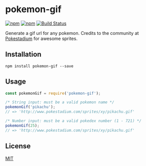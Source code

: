 pokemon-gif
============
[![npm](https://img.shields.io/npm/v/pokemon-gif.svg)](https://www.npmjs.com/package/pokemon-gif)
[![npm](https://img.shields.io/npm/dt/pokemon-gif.svg)](https://www.npmjs.com/package/pokemon-gif)
[![Build Status](https://travis-ci.org/jackrzhang/pokemon-gif.svg?branch=master)](https://travis-ci.org/jackrzhang/pokemon-gif)

Generate a gif url for any pokemon. Credits to the community at [Pokestadium](http://www.pokestadium.com/tools/sprites) for awesome sprites.

## Installation
```shell
npm install pokemon-gif --save
```

## Usage
```js
const pokemonGif = require('pokemon-gif');

/* String input: must be a valid pokemon name */
pokemonGif('pikachu');
// => 'http://www.pokestadium.com/sprites/xy/pikachu.gif'

/* Number input: must be a valid pokedex number (1 - 721) */
pokemonGif(25);
// => 'http://www.pokestadium.com/sprites/xy/pikachu.gif'
```

## License
[MIT](https://github.com/jackrzhang/pokemon-gif/blob/master/LICENSE)
